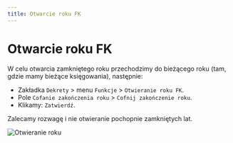 ```yaml
---
title: Otwarcie roku FK
---
```


# Otwarcie roku FK

W celu otwarcia zamkniętego roku przechodzimy do bieżącego roku (tam, gdzie mamy bieżące księgowania), następnie:

- Zakładka `Dekrety` > menu `Funkcje` > `Otwieranie roku FK`.
- Pole `Cofanie zakończenia roku` > `Cofnij zakończenie roku`.
- Klikamy: `Zatwierdź`.

Zalecamy rozwagę i nie otwieranie pochopnie zamkniętych lat.

![Otwieranie roku](otwieranieroku.gif)